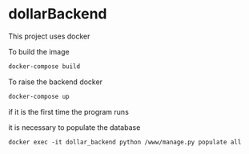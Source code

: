 # dollarBackend

This project uses docker

To build the image
```bash
docker-compose build
```

To raise the backend docker


```bash
docker-compose up
```


if it is the first time the program runs

it is necessary to populate the database
```
docker exec -it dollar_backend python /www/manage.py populate all
```
